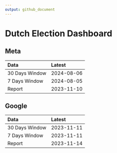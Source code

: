 ```yaml
---
output: github_document
---
```


# Dutch Election Dashboard



## Meta


|Data           |Latest     |
|:--------------|:----------|
|30 Days Window |2024-08-06 |
|7 Days Window  |2024-08-05 |
|Report         |2023-11-10 |

## Google


|Data           |Latest     |
|:--------------|:----------|
|30 Days Window |2023-11-11 |
|7 Days Window  |2023-11-11 |
|Report         |2023-11-14 |
